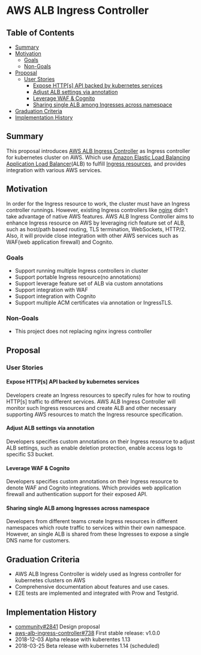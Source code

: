 # AWS ALB Ingress Controller

## Table of Contents

<!-- toc -->
- [Summary](#summary)
- [Motivation](#motivation)
  - [Goals](#goals)
  - [Non-Goals](#non-goals)
- [Proposal](#proposal)
  - [User Stories](#user-stories)
    - [Expose HTTP[s] API backed by kubernetes services](#expose-https-api-backed-by-kubernetes-services)
    - [Adjust ALB settings via annotation](#adjust-alb-settings-via-annotation)
    - [Leverage WAF &amp; Cognito](#leverage-waf--cognito)
    - [Sharing single ALB among Ingresses across namespace](#sharing-single-alb-among-ingresses-across-namespace)
- [Graduation Criteria](#graduation-criteria)
- [Implementation History](#implementation-history)
<!-- /toc -->

## Summary

This proposal introduces [AWS ALB Ingress Controller](https://github.com/kubernetes-sigs/aws-alb-ingress-controller/) as Ingress controller for kubernetes cluster on AWS. Which use [Amazon Elastic Load Balancing Application Load Balancer](https://aws.amazon.com/elasticloadbalancing/features/#Details_for_Elastic_Load_Balancing_Products)(ALB) to fulfill [Ingress resources](https://kubernetes.io/docs/concepts/services-networking/ingress/), and provides integration with various AWS services.

## Motivation

In order for the Ingress resource to work, the cluster must have an Ingress controller runnings. However, existing Ingress controllers like [nginx](https://github.com/kubernetes/ingress-nginx/blob/master/README.md) didn't take advantage of native AWS features.
AWS ALB Ingress Controller aims to enhance Ingress resource on AWS by leveraging rich feature set of ALB, such as host/path based routing, TLS termination, WebSockets, HTTP/2. Also, it will provide close integration with other AWS services such as WAF(web application firewall) and Cognito.

### Goals

* Support running multiple Ingress controllers in cluster
* Support portable Ingress resource(no annotations)
* Support leverage feature set of ALB via custom annotations
* Support integration with WAF
* Support integration with Cognito
* Support multiple ACM certificates via annotation or IngressTLS.

### Non-Goals

* This project does not replacing nginx ingress controller

## Proposal

### User Stories

#### Expose HTTP[s] API backed by kubernetes services
Developers create an Ingress resources to specify rules for how to routing HTTP[s] traffic to different services.
AWS ALB Ingress Controller will monitor such Ingress resources and create ALB and other necessary supporting AWS resources to match the Ingress resource specification.

#### Adjust ALB settings via annotation
Developers specifies custom annotations on their Ingress resource to adjust ALB settings, such as enable deletion protection, enable access logs to specific S3 bucket.

#### Leverage WAF & Cognito
Developers specifies custom annotations on their Ingress resource to denote WAF and Cognito integrations. Which provides web application firewall and authentication support for their exposed API.

#### Sharing single ALB among Ingresses across namespace
Developers from different teams create Ingress resources in different namespaces which route traffic to services within their own namespace. However, an single ALB is shared from these Ingresses to expose a single DNS name for customers.

## Graduation Criteria

* AWS ALB Ingress Controller is widely used as Ingress controller for kubernetes clusters on AWS
* Comprehensive documentation about features and use cases.
* E2E tests are implemented and integrated with Prow and Testgrid.

## Implementation History
- [community#2841](https://github.com/kubernetes/community/pull/2841) Design proposal
- [aws-alb-ingress-controller#738](https://github.com/kubernetes-sigs/aws-alb-ingress-controller/pull/738) First stable release: v1.0.0
- 2018-12-03 Alpha release with kuberentes 1.13
- 2018-03-25 Beta release with kubernetes 1.14 (scheduled)
